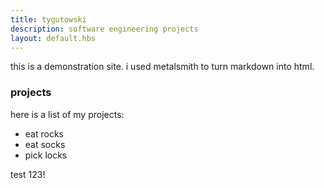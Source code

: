 ```yaml
---
title: tygutowski
description: software engineering projects
layout: default.hbs
---
```


this is a demonstration site. i used metalsmith to turn markdown into html.

### projects

here is a list of my projects:
* eat rocks
* eat socks
* pick locks

test 123!
